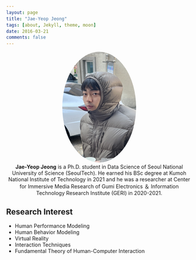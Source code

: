 ```yaml
---
layout: page
title: "Jae-Yeop Jeong"
tags: [about, Jekyll, theme, moon]
date: 2016-03-21
comments: false
---
```


<center>
    <img src="/assets/img/홈페이지프사.jpg" alt="Profile Picture" style="width: 200px; height: 300px; border-radius: 50%;">
    <br>
    <b>Jae-Yeop Jeong</b> is a Ph.D. student in Data Science of Seoul National University of Science (SeoulTech). 
    He earned his BSc degree at Kumoh National Institute of Technology in 2021 and he was a researcher at Center for Immersive Media Research of 
    Gumi Electronics ＆ Information Technology Research Institute (GERI) in 2020-2021.
</center>

## Research Interest
* Human Performance Modeling
* Human Behavior Modeling
* Virtual Reality
* Interaction Techniques
* Fundamental Theory of Human-Computer Interaction
